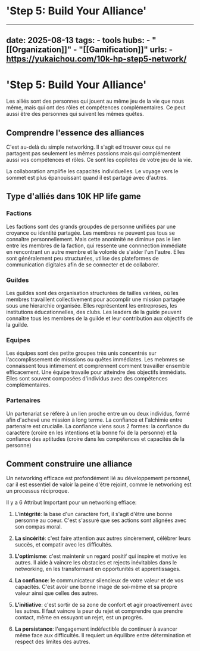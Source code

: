 # 'Step 5: Build Your Alliance'
---
date: 2025-08-13
tags:
    - tools
hubs:
    - "[[Organization]]"
    - "[[Gamification]]"
urls:
    - https://yukaichou.com/10k-hp-step5-network/
---

# 'Step 5: Build Your Alliance' 

Les alliés sont des personnes qui jouent au même jeu de la vie que nous même, mais qui 
ont des rôles et compétences complémentaires. Ce peut aussi être des personnes qui
suivent les mêmes quêtes.


## Comprendre l'essence des alliances

C'est au-delà du simple networking. Il s'agit ed trouver ceux qui ne partagent pas 
seulement les mêmes passions mais qui complémentent aussi vos compétences et rôles.
Ce sont les copilotes de votre jeu de la vie.

La collaboration amplifie les capacités individuelles.
Le voyage vers le sommet est plus épanouissant quand il est partagé avec d'autres.

## Type d'alliés dans 10K HP life game

### Factions
Les factions sont des grands groupdes de personne unifiées par une croyance ou identité
partagée. Les membres ne peuvent pas tous se connaître personnellement. Mais cette
anonimité ne diminue  pas le lien entre les membres de la faction, qui ressente  une
connnection immédiate en rencontrant un autre membre et la volonté de s'aider l'un 
l'autre.
Elles sont généralement peu structurées, utilise des plateformes de communication 
digitales afin de se connecter et de collaborer. 

### Guildes
Les guildes sont des organisation structurées de tailles variées, où les membres travaillent
collectivement pour accomplir une mission partagée sous une hierarchie organisée.
Elles représentent les entreproses, les institutions éducationnelles, des clubs.
Les leaders de la guide peuvent connaître tous les membres de la guilde et leur 
contribution aux objectifs de la guilde. 

### Equipes

Les équipes sont des petite groupes très unis concentrés sur l'accomplissement de misssions
ou quêtes immédiates. Les mebmres se connaissent tous intimement et comprennent comment 
travailler ensemble efficacement. 
Une équipe travaile pour atteindre des objectifs immédiats. Elles sont souvent composées
d'individus avec des compétences complémentaires.


### Partenaires
Un partenariat se réfère à un lien proche entre un ou deux individus, formé afin d'achevé
une mission à long terme.
La confiance et l'alchimie entre partenaire est crucialle. La confiance viens sous 2 formes:
la confiance du caractère (croire en les intentions et la bonne foi de la personne) et la
confiance des aptitudes (croire dans les compétences et capacités de la personne)


## Comment construire une alliance

Un networking efficace est profondément lié au développement personnel, car il est
essentiel de valoir la peine d'être rejoint, comme le networking est un processus réciproque.

Il y a 6 Attribut Important pour un networking effiace:
1. L'**intégrité**: la base d'un caractère fort, il s'agit d'être une bonne personne au coeur.
C'est s'assuré que ses actions sont alignées avec son compas moral.
2. **La sincérité**: c'est faire attention aux autres sincèrement, célébrer leurs succès,
et compatir avec les difficultés.
3. **L'optimisme**: c'est maintenir un regard positif qui inspire et motive les autres. 
Il aide à vaincre les obstacles et rejects inévitables dans le networking, en les transformant
en opportunités et apprentissages.
4. **La confiance**: le communicateur silencieux de votre valeur et de vos capacités.
C'est avoir une bonne image de soi-même et sa propre valeur ainsi que celles des autres.

5. **L'initiative**: c'est sortir de sa zone de confort et agir proactivement avec les autres.
Il faut vaincre la peur du rejet et comprendre que prendre contact, même en essuyant un rejet,
est un progrès.

6. **La persistance**: l'engagement indéfectible de continuer à avancer même face aux
difficultés. Il requiert un équilibre entre détermination et respect des limites des autres.



